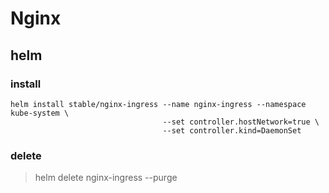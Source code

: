 # Nginx

## helm

### install

```shell
helm install stable/nginx-ingress --name nginx-ingress --namespace kube-system \
                                  --set controller.hostNetwork=true \
                                  --set controller.kind=DaemonSet
```

### delete

> helm delete nginx-ingress --purge
